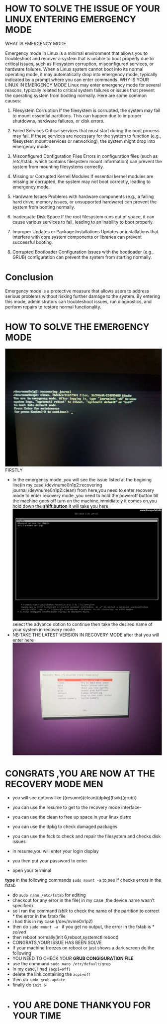 # 	   HOW TO SOLVE THE ISSUE OF YOUR LINUX ENTERING EMERGENCY MODE
  WHAT IS EMERGENCY MODE

  Emergency mode in Linux is a minimal environment that allows you to troubleshoot and recover a system that is unable to boot properly due to critical issues, such as filesystem corruption, misconfigured services, or hardware failures. When a Linux system cannot boot into its normal operating mode, it may automatically drop into emergency mode, typically indicated by a prompt where you can enter commands.
WHY IS YOUR LINUX IN EMERGENCY MODE
    Linux may enter emergency mode for several reasons, typically related to critical system failures or issues that prevent the operating system from booting normally. Here are some common causes:
1. Filesystem Corruption
       If the filesystem is corrupted, the system may fail to mount essential partitions. This can happen due to improper shutdowns, hardware failures, or disk errors.

2. Failed Services
       Critical services that must start during the boot process may fail. If these services are necessary for the system to function (e.g., filesystem mount services or networking), the system might drop  into emergency mode.

3. Misconfigured Configuration Files
        Errors in configuration files (such as /etc/fstab, which contains filesystem mount information) can prevent the system from mounting filesystems correctly.

4. Missing or Corrupted Kernel Modules
        If essential kernel modules are missing or corrupted, the system may not boot correctly, leading to emergency mode.

5. Hardware Issues
        Problems with hardware components (e.g., a failing hard drive, memory issues, or unsupported hardware) can prevent the system from booting normally.

6. Inadequate Disk Space
        If the root filesystem runs out of space, it can cause various services to fail, leading to an inability to boot properly.

7. Improper Updates or Package Installations
        Updates or installations that interfere with core system components or libraries can prevent successful booting.

8. Corrupted Bootloader Configuration
        Issues with the bootloader (e.g., GRUB) configuration can prevent the system from starting normally.

# Conclusion
Emergency mode is a protective measure that allows users to address serious problems without risking further damage to the system. By entering this mode, administrators can troubleshoot issues, run diagnostics, and perform repairs to restore normal functionality.
# HOW TO SOLVE THE EMERGENCY MODE


![alt text](<WhatsApp Image 2024-10-31 at 11.29.40 AM.jpeg>)
	FIRSTLY 
 * In the emergency mode ,you will see the issue listed at the begining line(in my case,/dev/nume0n1p2:recovering journal,/dev/nume0n1p2:clean)
     from here,you need to enter recovery mode
     to enter recovery mode ,you need to hold the poweroff button till the machine goes off
     turn on the machine,immidiately it comes on,you hold down the **shift button** it will take you here
![alt text](<WhatsApp Image 2024-10-31 at 11.47.02 AM.jpeg>)
select the advance obtion to continue
then take the desired name of your system in recovery mode 
* NB:TAKE THE LATEST VERSION IN RECOVERY MODE
after that you will enter here
    ![alt text](<WhatsApp Image 2024-10-31 at 11.29.42 AM-2.jpeg>)
# CONGRATS ,YOU ARE NOW AT THE RECOVERY MODE MEN
* you will see options like  {(resume)(clean)(dpkg)(fsck)(grub)}
* you can use the resume to get to the recovery mode interface-
* you can use the clean to free up space in your linux distro
* you can use the dpkg to check damaged packages
* you can use the fsck to check  and repair the filesystem and checks disk issues

* in resume,you will enter your login display
* you then put your password to enter
* open your terminal

**type** in the following commands
  ```sudo mount -a``` to see if checks errors in the fstab
* do ```sudo nano /etc/fstab``` for editing
* checkout for any error in the file( in my case ,the device name wasn't specified)
* so i ran the command *lsblk* to check the name of the partition to correct    * the error in the fstab file
 * i had this in my case (/dev/nvme0n1p2)
 * then do ```sudo mount -a ```  if you get no output, the error in the fstab is  * *solved*
 * then reboot normally(init 6,reboot,systemctl reboot)
 * CONGRATS,YOUR ISSUE HAS BEEN SOLVE
* If your machine freezes on reboot or just shows a dark screen do the following
 * YOU NEED TO CHECK YOUR **GRUB CONGIGURATION FILE**
  * use the command ```sudo nano /etc/default/grup```
 * In my case, i had ```(acpi=off)```
 * delete the link containing  the ``acpi=off``
 * then do `sudo grub-update`
 * finally do `init 6`
 * # YOU ARE DONE THANKYOU FOR YOUR TIME
